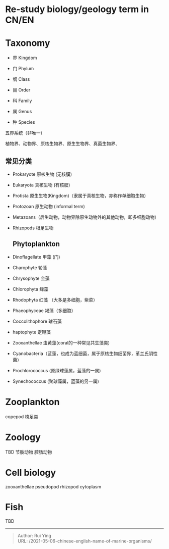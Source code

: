 # Re-study biology/geology term in CN/EN


# Taxonomy
- 界 Kingdom

- 门 Phylum

- 纲 Class

- 目 Order

- 科 Family

- 属 Genus

- 种 Species

  

五界系统（非唯一）

植物界、动物界、原核生物界、原生生物界、真菌生物界、



## 常见分类

- Prokaryote 原核生物 (无核膜)

- Eukaryota 真核生物 (有核膜)

- Protista 原生生物(Kingdom)（隶属于真核生物，亦称作单细胞生物）

- Protozoan 原生动物 (informal term)

- Metazoans（后生动物，动物界除原生动物外的其他动物，即多细胞动物）

- Rhizopods 根足生物

  

  ## Phytoplankton

- Dinoflagellate 甲藻 (门)
- Charophyte 轮藻
- Chrysophyte 金藻
- Chlorophyta 绿藻
- Rhodophyta 红藻 （大多是多细胞，紫菜）
- Phaeophyceae 褐藻（多细胞）
- Coccolithophore 球石藻
- haptophyte 定鞭藻
- Zooxanthellae 虫黄藻(coral的一种常见共生藻类)
- Cyanobacteria（蓝藻，也成为蓝细菌，属于原核生物细菌界，革兰氏阴性菌）

- Prochlorococcus (原绿球藻属，蓝藻的一属)
- Synechococcus (聚球藻属，蓝藻的另一属)



# Zooplankton

copepod 桡足类



# Zoology
TBD
节肢动物
腔肠动物

# Cell biology
zooxanthellae
pseudopod
rhizopod
cytoplasm


# Fish
TBD


---

> Author: Rui Ying  
> URL: /2021-05-06-chinese-english-name-of-marine-organisms/  

